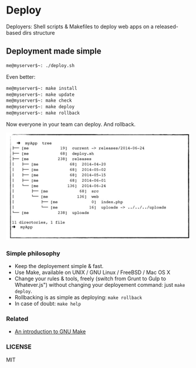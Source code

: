 Deploy
======

Deployers: Shell scripts &amp; Makefiles to deploy web apps on a released-based dirs structure


## Deployment made simple

```bash
me@myserver$~: ./deploy.sh
```

Even better:

```bash
me@myserver$~: make install
me@myserver$~: make update
me@myserver$~: make check
me@myserver$~: make deploy
me@myserver$~: make rollback
```

Now everyone in your team can deploy. And rollback.

![structure](structure.png)

### Simple philosophy

- Keep the deployement simple & fast.
- Use Make, available on UNIX / GNU Linux / FreeBSD / Mac OS X
- Change your rules & tools, freely (switch from Grunt to Gulp to Whatever.js") without changing your deployement command: just `make deploy`.
- Rollbacking is as simple as deploying: `make rollback`
- In case of doubt: `make help`

### Related

- [An introduction to GNU Make](http://www.gnu.org/software/make/manual/make.html#Introduction)

### LICENSE

MIT
